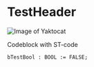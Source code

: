 # TestHeader
![Image of Yaktocat](https://octodex.github.com/images/yaktocat.png)

Codeblock with ST-code

``` ST
bTestBool : BOOL := FALSE;
```
